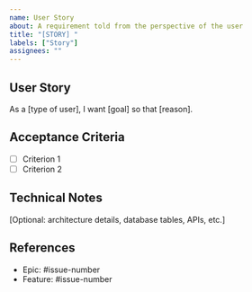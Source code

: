 ```yaml
---
name: User Story
about: A requirement told from the perspective of the user
title: "[STORY] "
labels: ["Story"]
assignees: ""
---
```


## User Story
As a [type of user], I want [goal] so that [reason].

## Acceptance Criteria
- [ ] Criterion 1
- [ ] Criterion 2

## Technical Notes
[Optional: architecture details, database tables, APIs, etc.]

## References
- Epic: #issue-number
- Feature: #issue-number
